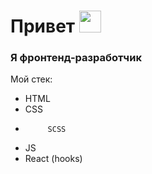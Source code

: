# Привет <img src="https://www.emojiall.com/images/60/telegram/270c.gif" width="35" />

### Я фронтенд-разработчик

Мой стек:
* HTML
* CSS
*          SCSS
* JS
*   React (hooks)

<!--
**cyberqostya/cyberqostya** is a ✨ _special_ ✨ repository because its `README.md` (this file) appears on your GitHub profile.

Here are some ideas to get you started:

- 🔭 I’m currently working on ...
- 🌱 I’m currently learning ...
- 👯 I’m looking to collaborate on ...
- 🤔 I’m looking for help with ...
- 💬 Ask me about ...
- 📫 How to reach me: ...
- 😄 Pronouns: ...
- ⚡ Fun fact: ...
-->
